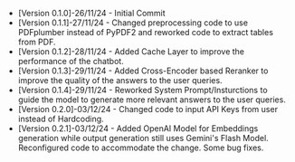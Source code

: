 - [Version 0.1.0]-26/11/24 - Initial Commit
- [Version 0.1.1]-27/11/24 - Changed preprocessing code to use PDFplumber instead of PyPDF2 and reworked code to extract tables from PDF.
- [Version 0.1.2]-28/11/24 - Added Cache Layer to improve the performance of the chatbot.
- [Version 0.1.3]-29/11/24 - Added Cross-Encoder based Reranker to improve the quality of the answers to the user queries.
- [Version 0.1.4]-29/11/24 - Reworked System Prompt/Insturctions to guide the model to generate more relevant answers to the user queries.
- [Version 0.2.0]-03/12/24 - Changed code to input API Keys from user instead of Hardcoding.
- [Version 0.2.1]-03/12/24 - Added OpenAI Model for Embeddings generation while output generation still uses Gemini's Flash Model. Reconfigured code to accommodate the change. Some bug fixes.